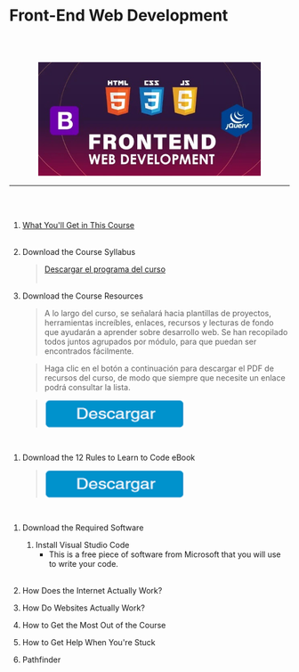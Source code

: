 # Front-End Web Development

<br><br>
<p align="center">
  <img width="400" src="FE_DEV.jpg">
</p>
<hr>
<br><br>

1. [What You'll Get in This Course](./01_What_You'll_Get_in_This_Course/Readme.md)
<br><br>
1. Download the Course Syllabus
    > [Descargar el programa del curso](https://drive.google.com/uc?export=download&id=1uhCUGouBsclvAH8S9d-_Z9B5hKnKdCoR)
<br><br>
1. Download the Course Resources
    > A lo largo del curso, se señalará hacia plantillas de proyectos, herramientas increíbles, enlaces, recursos y lecturas de fondo que ayudarán a aprender sobre desarrollo web. Se han recopilado todos juntos agrupados por módulo, para que puedan ser encontrados fácilmente.

    > Haga clic en el botón a continuación para descargar el PDF de recursos del curso, de modo que siempre que necesite un enlace podrá consultar la lista.

    > <p><a target="_blank" rel="noopener noreferrer" href="https://drive.google.com/uc?export=download&amp;id=1LRN_G51Wm67rsry0mw1FrIfW8oXX6Zzz"><img align="middle" width="250" src="./Descargar.png" height="50"></a></p>
<br>

1. Download the 12 Rules to Learn to Code eBook
    ><p><a target="_blank" rel="noopener noreferrer" href="https://att-c.udemycdn.com/2021-11-02_15-48-58-9cc341f572e648c2df98cc8e419251a8/original.pdf?response-content-disposition=attachment%3B+filename%3D12%2BRules%2Bto%2BLearn%2Bto%2BCode%2B%255B2nd%2BEdition%255D%2B2022.pdf&Expires=1680002044&Signature=HIBSMJr~Mgle4TBH-8eXKi~TU-np1hbVT5P87-OHW~7q~yvTELKasXMQq6Vo2yJ6rVzblT~jwtP7vyCGRs9S3ETsSp3l7ntkvSoVEmgmU6M469W1qhzXkxOPF9gLsJmgE4~6hwXXvhkJDRvfcbequpM-u59PPlvU~wPwxAbHC6IstPA-5eVTF8YeFcXl~uE-YkgO9xOC0Tif3HTkW-J~VJ3Uk2HyN~12Drs8WVvIH~xApEMSug1WAac2~RvHoCplFoZYcvXqW5DOCPHNNb3D1m4l9kZxNCU~7Llq-BBZCyOs-UMTcO-~RoqXd0-xqvXXlSMwwh-q7NcelquOlr1SMA__&Key-Pair-Id=APKAITJV77WS5ZT7262A"><img align="middle" width="250" src="./Descargar.png" height="50"></a></p>
<br>

1. Download the Required Software
    1. Install Visual Studio Code
         - This is a free piece of software from Microsoft that you will use to write your code.
<br><br>         
1. How Does the Internet Actually Work?

1. How Do Websites Actually Work?

1. How to Get the Most Out of the Course

1. How to Get Help When You're Stuck

1. Pathfinder